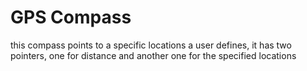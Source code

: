 # GPS Compass
this compass points to a specific locations a user defines, it has two pointers, one for distance and another one for the specified locations
